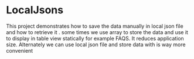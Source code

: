 # LocalJsons
This project demonstrates how to save the data manually in local json file and how to retrieve it .
some times we use array to store the data and use it to display in table view statically for example  FAQS. It reduces application size. Alternately we can use local json file and store data  with is way more convenient
